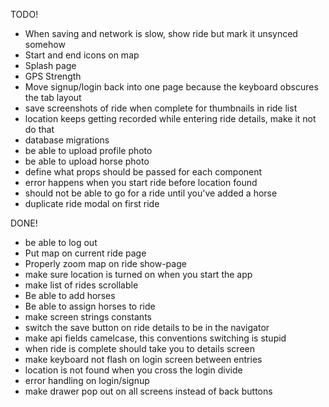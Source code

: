  TODO!
- When saving and network is slow, show ride but mark it unsynced somehow
- Start and end icons on map
- Splash page
- GPS Strength
- Move signup/login back into one page because the keyboard obscures the tab layout
- save screenshots of ride when complete for thumbnails in ride list
- location keeps getting recorded while entering ride details, make it not do that
- database migrations
- be able to upload profile photo
- be able to upload horse photo
- define what props should be passed for each component
- error happens when you start ride before location found
- should not be able to go for a ride until you've added a horse
- duplicate ride modal on first ride


 
 DONE!
- be able to log out
- Put map on current ride page
- Properly zoom map on ride show-page
- make sure location is turned on when you start the app
- make list of rides scrollable
- Be able to add horses
- Be able to assign horses to ride
- make screen strings constants
- switch the save button on ride details to be in the navigator
- make api fields camelcase, this conventions switching is stupid
- when ride is complete should take you to details screen
- make keyboard not flash on login screen between entries
- location is not found when you cross the login divide
- error handling on login/signup
- make drawer pop out on all screens instead of back buttons 
